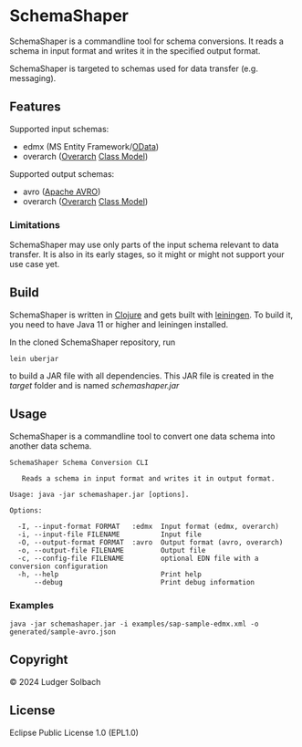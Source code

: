 # SchemaShaper

SchemaShaper is a commandline tool for schema conversions.
It reads a schema in input format and writes it in the specified output format.

SchemaShaper is targeted to schemas used for data transfer (e.g. messaging).

## Features

Supported input schemas:
 * edmx (MS Entity Framework/[OData](https://docs.oasis-open.org/odata/odata/v4.0/os/part3-csdl/odata-v4.0-os-part3-csdl.html))
 * overarch ([Overarch](https://github.com/soulspace-org/overarch) [Class Model](https://github.com/soulspace-org/overarch/blob/main/doc/usage.md#class-model))

Supported output schemas:
 * avro ([Apache AVRO](https://avro.apache.org/))
 * overarch ([Overarch](https://github.com/soulspace-org/overarch)
  [Class Model](https://github.com/soulspace-org/overarch/blob/main/doc/usage.md#class-model))

### Limitations
SchemaShaper may use only parts of the input schema relevant to data transfer.
It is also in its early stages, so it might or might not support your use case yet.

## Build
SchemaShaper is written in [Clojure](https://clojure.org) and gets built with
[leiningen](https://leiningen.org/). To build it, you need to have Java 11 or higher
and leiningen installed.

In the cloned SchemaShaper repository, run

```
lein uberjar
```

to build a JAR file with all dependencies. This JAR file is created in the *target* folder and is named *schemashaper.jar*

## Usage
SchemaShaper is a commandline tool to convert one data schema into another data schema.

```
SchemaShaper Schema Conversion CLI

   Reads a schema in input format and writes it in output format.

Usage: java -jar schemashaper.jar [options].

Options:

  -I, --input-format FORMAT   :edmx  Input format (edmx, overarch)
  -i, --input-file FILENAME          Input file
  -O, --output-format FORMAT  :avro  Output format (avro, overarch)
  -o, --output-file FILENAME         Output file
  -c, --config-file FILENAME         optional EDN file with a conversion configuration
  -h, --help                         Print help
      --debug                        Print debug information
```

### Examples
```
java -jar schemashaper.jar -i examples/sap-sample-edmx.xml -o generated/sample-avro.json
```

## Copyright
© 2024 Ludger Solbach

## License

Eclipse Public License 1.0 (EPL1.0)

